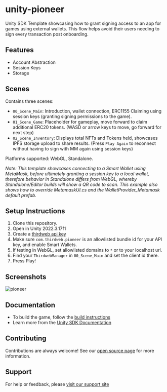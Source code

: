# unity-pioneer

Unity SDK Template showcasing how to grant signing access to an app for games using external wallets. This flow helps avoid their users needing to sign every transaction post onboarding.

## Features
- Account Abstraction
- Session Keys
- Storage

## Scenes

Contains three scenes:
- `00_Scene_Main`: Introduction, wallet connection, ERC1155 Claiming using session keys (granting signing permissions to the game).
- `01_Scene_Game`: Placeholder for gameplay, move forward to claim additional ERC20 tokens. (WASD or arrow keys to move, go forward for next step)
- `02_Scene_Inventory`: Displays total NFTs and Tokens held, showcases IPFS storage upload to share results. (Press `Play Again` to reconnect without having to sign with MM again using session keys)

Platforms supported: WebGL, Standalone.

_Note: This template showcases connecting to a Smart Wallet using MetaMask, before ultimately granting a session key to a local wallet, therefore behavior in Standalone differs from WebGL, whereby Standalone/Editor builds will show a QR code to scan. This example also shows how to override MetamaskUI.cs and the WalletProvider_Metamask default prefab._

 ## Setup Instructions
 1. Clone this repository.
 2. Open in Unity 2022.3.17f1
 3. Create a [thirdweb api key](https://thirdweb.com/create-api-key)
 4. Make sure `com.thirdweb.pioneer` is an allowlisted bundle id for your API key, and enable Smart Wallets.
 5. If testing in WebGL, set allowlisted domains to `*` or to your localhost url.
 6. Find your `ThirdwebManager` in `00_Scene_Main` and set the client id there.
 7. Press Play!

## Screenshots

![pioneer](https://github.com/thirdweb-example/pioneer/assets/43042585/c224fd85-37e6-41a7-b16f-c5483a0b39a5)

## Documentation

- To build the game, follow the [build instructions](https://github.com/thirdweb-dev/unity-sdk#build)
- Learn more from the [Unity SDK Documentation](https://portal.thirdweb.com/unity)


## Contributing

Contributions are always welcome! See our [open source page](https://thirdweb.com/open-source) for more information. 


## Support 

For help or feedback, please [visit our support site](https://thirdweb.com/support)
